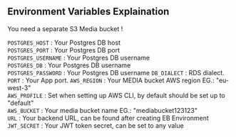 ## Environment Variables Explaination

You need a separate S3 Media bucket !

`POSTGRES_HOST` : Your Postgres DB host  
`POSTGRES_PORT` : Your Postgres DB port  
`POSTGRES_USERNAME` : Your Postgres DB username  
`POSTGRES_DB` : Your Postgres DB username  
`POSTGRES_PASSWORD` : Your Postgres DB username
`DB_DIALECT` : RDS dialect.
`PORT` : Your App port.
`AWS_REGION` : Your MEDIA bucket AWS region EG.: "eu-west-3"  
`AWS_PROFILE` : Set when setting up AWS CLI, by default should be set up to "default"  
`AWS_BUCKET` : Your media bucket name EG.: "mediabucket123123"  
`URL` : Your backend URL, can be found after creating EB Environment  
`JWT_SECRET` : Your JWT token secret, can be set to any value
